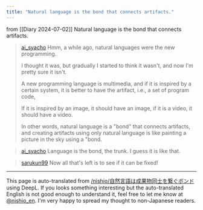 ```yaml
---
title: "Natural language is the bond that connects artifacts."
---
```


from  [[Diary 2024-07-02]]
Natural language is the bond that connects artifacts.
> [ai_syacho](https://x.com/ai_syacho/status/1807744465614118946) Hmm, a while ago, natural languages were the new programming.
>
>  I thought it was, but gradually I started to think it wasn't, and now I'm pretty sure it isn't.
>
>  A new programming language is multimedia, and if it is inspired by a certain system, it is better to have the artifact, i.e., a set of program code,
>
>  If it is inspired by an image, it should have an image, if it is a video, it should have a video.
>
>  In other words, natural language is a "bond" that connects artifacts, and creating artifacts using only natural language is like painting a picture in the sky using a "bond.

> [ai_syacho](https://x.com/ai_syacho/status/1807755250004341086) Language is the bond, the trunk. I guess it is like that.

> [sarukun99](https://x.com/sarukun99/status/1807765104961966524) Now all that's left is to see if it can be fixed!


---
This page is auto-translated from [/nishio/自然言語は成果物同士を繋ぐボンド](https://scrapbox.io/nishio/自然言語は成果物同士を繋ぐボンド) using DeepL. If you looks something interesting but the auto-translated English is not good enough to understand it, feel free to let me know at [@nishio_en](https://twitter.com/nishio_en). I'm very happy to spread my thought to non-Japanese readers.